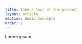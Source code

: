 ```yaml
---
title: Take a tour of the product
layout: article
section: Basic Concepts
order: 2
---
```


Lorem ipsum
